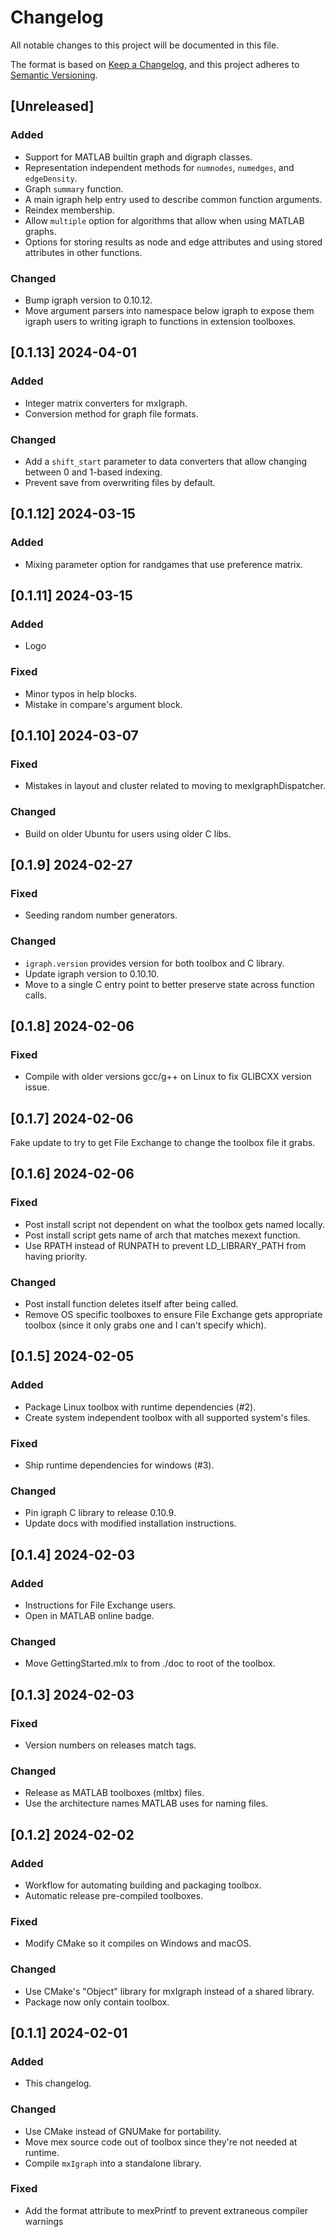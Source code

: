 # Changelog

All notable changes to this project will be documented in this file.

The format is based on [Keep a Changelog](https://keepachangelog.com/en/1.0.0/),
and this project adheres to [Semantic Versioning](https://semver.org/spec/v2.0.0.html).

## [Unreleased]

### Added

- Support for MATLAB builtin graph and digraph classes.
- Representation independent methods for `numnodes`, `numedges`, and `edgeDensity`.
- Graph `summary` function.
- A main igraph help entry used to describe common function arguments.
- Reindex membership.
- Allow `multiple` option for algorithms that allow when using MATLAB graphs.
- Options for storing results as node and edge attributes and using stored attributes in other functions.

### Changed

- Bump igraph version to 0.10.12.
- Move argument parsers into namespace below igraph to expose them igraph users to writing igraph to functions in extension toolboxes.

## [0.1.13] 2024-04-01

### Added

- Integer matrix converters for mxIgraph.
- Conversion method for graph file formats.

### Changed

- Add a `shift_start` parameter to data converters that allow changing between
  0 and 1-based indexing.
- Prevent save from overwriting files by default.

## [0.1.12] 2024-03-15

### Added

- Mixing parameter option for randgames that use preference matrix.

## [0.1.11] 2024-03-15

### Added

- Logo

### Fixed

- Minor typos in help blocks.
- Mistake in compare's argument block.

## [0.1.10] 2024-03-07

### Fixed

- Mistakes in layout and cluster related to moving to mexIgraphDispatcher.

### Changed

- Build on older Ubuntu for users using older C libs.

## [0.1.9] 2024-02-27

### Fixed

- Seeding random number generators.

### Changed

- `igraph.version` provides version for both toolbox and C library.
- Update igraph version to 0.10.10.
- Move to a single C entry point to better preserve state across function
  calls.

## [0.1.8] 2024-02-06

### Fixed

- Compile with older versions gcc/g++ on Linux to fix GLIBCXX version issue.

## [0.1.7] 2024-02-06

Fake update to try to get File Exchange to change the toolbox file it grabs.

## [0.1.6] 2024-02-06

### Fixed

- Post install script not dependent on what the toolbox gets named locally.
- Post install script gets name of arch that matches mexext function.
- Use RPATH instead of RUNPATH to prevent LD_LIBRARY_PATH from having priority.

### Changed

- Post install function deletes itself after being called.
- Remove OS specific toolboxes to ensure File Exchange gets appropriate toolbox
  (since it only grabs one and I can't specify which).

## [0.1.5] 2024-02-05

### Added

- Package Linux toolbox with runtime dependencies (#2).
- Create system independent toolbox with all supported system's files.

### Fixed

- Ship runtime dependencies for windows (#3).

### Changed

- Pin igraph C library to release 0.10.9.
- Update docs with modified installation instructions.

## [0.1.4] 2024-02-03

### Added

- Instructions for File Exchange users.
- Open in MATLAB online badge.

### Changed

- Move GettingStarted.mlx to from ./doc to root of the toolbox.

## [0.1.3] 2024-02-03

### Fixed

- Version numbers on releases match tags.

### Changed

- Release as MATLAB toolboxes (mltbx) files.
- Use the architecture names MATLAB uses for naming files.

## [0.1.2] 2024-02-02

### Added

- Workflow for automating building and packaging toolbox.
- Automatic release pre-compiled toolboxes.

### Fixed

- Modify CMake so it compiles on Windows and macOS.

### Changed

- Use CMake's "Object" library for mxIgraph instead of a shared library.
- Package now only contain toolbox.

## [0.1.1] 2024-02-01

### Added

- This changelog.

### Changed

- Use CMake instead of GNUMake for portability.
- Move mex source code out of toolbox since they're not needed at runtime.
- Compile `mxIgraph` into a standalone library.

### Fixed

- Add the format attribute to mexPrintf to prevent extraneous compiler warnings
